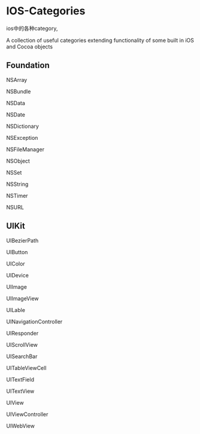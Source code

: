 IOS-Categories
================


ios中的各种category, 

A collection of useful categories extending functionality of some built in iOS and Cocoa objects

## Foundation
NSArray

NSBundle

NSData

NSDate

NSDictionary

NSException

NSFileManager

NSObject

NSSet

NSString

NSTimer

NSURL

## UIKit
UIBezierPath

UIButton

UIColor

UIDevice

UIImage

UIImageView

UILable

UINavigationController

UIResponder

UIScrollView

UISearchBar

UITableViewCell

UITextField

UITextView

UIView

UIViewController

UIWebView
